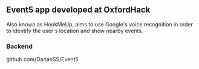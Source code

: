 ## Event5 app developed at OxfordHack

Also known as HookMeUp, aims to use Google's voice recognition in order to identify the user's location and show nearby events.

### Backend
github.com/DarianSS/Event5
